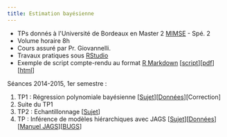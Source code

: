 ```yaml
---
title: Estimation bayésienne
---
```


*   TPs donnés à l'Université de Bordeaux en Master 2 [MIMSE](http://mimse.math.u-bordeaux.fr/) - Spé. 2
*   Volume horaire 8h
*   Cours assuré par Pr. Giovannelli.
*   Travaux pratiques sous [RStudio](http://www.rstudio.com/)
*   Exemple de script compte-rendu au format [R Markdown](http://rmarkdown.rstudio.com/) [[script](https://www.dropbox.com/s/iuz4hbwlrg10nv7/r_notebook.R?dl=1)][[pdf](https://www.dropbox.com/s/vi3252o3ngzs83q/r_notebook.pdf?dl=1)][[html](r_notebook.html)]

Séances 2014-2015, 1er semestre :

1.  TP1 : Régression polynomiale bayésienne [[Sujet](https://www.dropbox.com/s/pgrer05swmwoo1t/TP1.pdf?dl=1)][[Données](https://www.dropbox.com/sh/avrtcb0atuthzmj/AACISF56P08oHoOQYqvydvz2a?dl=1)][Correction]
2.  Suite du TP1
3.  TP2 : Echantillonnage [[Sujet](https://www.dropbox.com/s/vwhp9lvm4ucmavm/TP2.pdf?dl=1)]
4.  TP : Inférence de modèles hiérarchiques avec JAGS [[Sujet](https://www.dropbox.com/s/3ve9zy4uqc45sfc/TP3.pdf?dl=1)][[Données](https://www.dropbox.com/sh/s308cvx6d8cszxb/AAC3vaxOaTPoCQmcT-3Bz6hAa?dl=1)][[Manuel JAGS](http://sourceforge.net/projects/mcmc-jags/files/Manuals/3.x/jags_user_manual.pdf/download)][[BUGS](http://www.mrc-bsu.cam.ac.uk/software/bugs/)]
